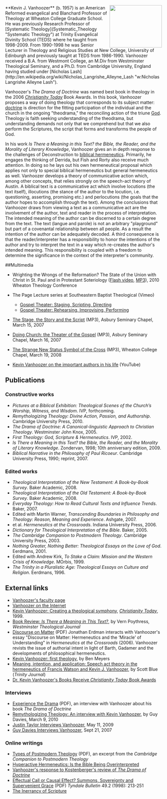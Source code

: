 <img src="http://www.wheaton.edu/~/media/Images/Faculty%20Images/V/vanhoozer-kevin-fprof.jpg?&mw=168" style="float: right; margin-left: 8px;width: 168px;height:136px;" />
**Kevin J. Vanhoozer** (b. 1957) is an American Reformed evangelical and Blanchard Professor of
Theology at Wheaton College Graduate School. He was previously
Research Professor of
[Systematic Theology](Systematic_Theology "Systematic Theology") at
Trinity Evangelical Divinity School (TEDS) where he taught from
1998-2009. From 1990-1998 he was Senior Lecturer in Theology and
Religious Studies at New College, University of Edinburgh and
previously taught at TEDS from 1986-1990. Vanhoozer received a B.A.
from Westmont College, an M.Div from Westminster Theological
Seminary, and a Ph.D. from Cambridge University, England having
studied under
[Nicholas Lash](http://en.wikipedia.org/wiki/Nicholas_Langrishe_Alleyne_Lash "w:Nicholas Langrishe Alleyne Lash").

Vanhoozer's *The Drama of Doctrine* was named best book in theology
in the 2006
*[Christianity Today](Christianity_Today "Christianity Today")*
Book Awards. In this book, Vanhoozer proposes a way of doing
theology that corresponds to its subject matter:
[doctrine](Doctrine "Doctrine") is direction for the fitting
participation of the individual and the church in the ongoing
"theodrama," the reconciling action of the triune [God](God "God").
Theology is faith seeking understanding of the theodrama, but
understanding demands not only that we comprehend but that we also
perform the Scriptures, the script that forms and transforms the
people of God.

In his work
*Is There a Meaning in this Text? the Bible, the Reader, and the Morality of Literary Knowledge*,
Vanhoozer gives an in depth response to the challenges of
Deconstruction to
[biblical hermeneutics](Hermeneutics "Hermeneutics"). Primarily, he
engages the thinking of Derrida, but Fish and Rorty also receive
much attention. In doing so he lays out his own hermeneutical
proposal which applies not only to special biblical hermeneutics
but general hermeneutics as well. Vanhoozer develops a theory of
communicative action which, among other concepts, that relies
strongly on the speech-act theory of Austin. A biblical text is a
communicative act which involve locutions (the text itself),
illocutions (the stance of the author to the locution, i.e.
questioning, asserting, promising etc.) and perlocutions (the goals
that the author hopes to accomplish through the text). Among the
conclusions that Vanhoozer draws from viewing a text as a
communicative act are the involvement of the author, text and
reader in the process of interpretation. The intended meaning of
the author can be discerned to a certain degree from the text. The
text (langue and parole) is not an arbitrary "playground" but part
of a covenantal relationship between all people. As a result the
intention of the author can be adequately decoded. A third
consequence is that the reader/interpreter has a responsibility to
honor the intentions of the author and try to interpret the text in
a way which re-creates the author's intended meaning. This
responsibility is coupled with a freedom to determine the
significance in the context of the interpreter's community.

##Multimedia

-   Wrighting the Wrongs of the Reformation? The State of the Union
    with Christ in St. Paul and in Protestant Soteriology
    ([Flash video](http://www.wheaton.edu/media/BITH/100417Vanhoozer.html),
    [MP3](http://espace.wheaton.edu/media/wetn/BITH/mp3/100417Vanhoozer.mp3)),
    2010 Wheaton Theology Conference
-   The Page Lecture series at Southeastern Baptist Theological
    (Vimeo)
    -   [Gospel Theater: Staging, Scripting, Directing](http://vimeo.com/7542727)
    -   [Gospel Theater: Rehearsing, Improvising, Performing](http://vimeo.com/7559499)

-   [The Stage, the Story and the Script](http://media.asburyseminary.edu/audio/chapels/kentucky/2007spring/03152007-hi.mp3)
    (MP3), Asbury Seminary Chapel, March 15, 2007
-   [Doing Church: the Theater of the Gospel](http://media.asburyseminary.edu/audio/chapels/kentucky/2007spring/03162007-hi.mp3)
    (MP3), Asbury Seminary Chapel, March 16, 2007
-   [The Strange New Status Symbol of the Cross](http://adam.wheaton.edu/wetn-mp3/chap07-08/vanhoozer080319.mp3)
    (MP3), Wheaton College Chapel, March 19, 2008
-   [Kevin Vanhoozer on the important authors in his life](http://www.youtube.com/watch?v=hbJ1LuD8DXo)
    (YouTube)

## Publications

### Constructive works

-   *Pictures at a Biblical Exhibition: Theological Scenes of the Church’s Worship, Witness, and Wisdom*.
    IVP, forthcoming.
-   *Remythologizing Theology: Divine Action, Passion, and Authorship*.
    Cambridge University Press, 2010.
-   *The Drama of Doctrine: A Canonical-linguistic Approach to Christian Theology*.
    Westminster John Knox, 2005.
-   *First Theology: God, Scripture & Hermeneutics*. IVP, 2002.
-   *Is There a Meaning in this Text? the Bible, the Reader, and the Morality of Literary Knowledge*.
    Zondervan, 1998; 10th anniversary edition, 2009.
-   *Biblical Narrative in the Philosophy of Paul Ricoeur*.
    Cambridge University Press, 1990; reprint, 2007.

### Edited works

-   *Theological Interpretation of the New Testament: A Book-by-Book Survey*.
    Baker Academic, 2008.
-   *Theological Interpretation of the Old Testament: A Book-by-Book Survey*.
    Baker Academic, 2008.
-   *Everyday Theology: How to Read Cultural Texts and Influence Trends*.
    Baker, 2007.
-   Edited with Martin Warner,
    *Transcending Boundaries in Philosophy and Theology: Reason, Meaning and Experience*.
    Ashgate, 2007.
-   et al. *Hermeneutics at the Crossroads*. Indiana University
    Press, 2006.
-   *Dictionary for Theological Interpretation of the Bible*.
    Baker, 2005.
-   *The Cambridge Companion to Postmodern Theology*. Cambridge
    University Press, 2003.
-   *Nothing Greater, Nothing Better: Theological Essays on the Love of God*.
    Eerdmans, 2001.
-   Edited with Andrew Kirk,
    *To Stake a Claim: Mission and the Western Crisis of Knowledge*.
    MOrbis, 1999.
-   *The Trinity in a Pluralistic Age: Theological Essays on Culture and Religion*.
    Eerdmans, 1996.

## External links

-   [Vanhoozer's faculty page](http://www.wheaton.edu/Theology/faculty/vanhoozer/index.html)
-   [Vanhoozer on the Internet](http://achorusofehoes.wordpress.com/2010/08/10/vanhoozer-on-the-net/)
-   [Kevin Vanhoozer: Creating a theological symphony](http://www.ctlibrary.com/ct/1999/february8/9t2038.html),
    *[Christianity Today](Christianity_Today "Christianity Today")*,
    1999.
-   [Book Review: *Is There a Meaning in This Text?*](http://www.frame-poythress.org/poythress_articles/1999ReviewVanhoozer.htm),
    by Vern Poythress, *Westminster Theological Journal*
-   [Discourse on Matter](http://docs.google.com/viewer?url=http://erdman31.googlepages.com/Review-Vanhoozer-DiscourseonMatter.pdf)
    (PDF) Jonathan Erdman interacts with Vanhoozer's essay "Discourse
    on Matter: Hermeneutics and the ‘Miracle’ of Understanding" in
    *Hermeneutics at the Crossroads* (2006). Vanhoozer revists the
    issue of authorial intent in light of Barth, Gadamer and the
    developments of philosophical hermeneutics.
-   [Kevin Vanhoozer: first theology](http://faith-theology.blogspot.com/2006/10/kevin-vanhoozer-first-theology.html),
    by Ben Meyers
-   [Meaning, intention, and application: Speech act theory in the hermeneutics of Francis Watson and Kevin J. Vanhoozer](http://www.findarticles.com/p/articles/mi_qa3803/is_200210/ai_n9099312),
    by Scott Blue (*Trinity Journal*)
-   [Dr. Kevin Vanhoozer's Books Receive *Christianity Today* Book Awards](http://www.tiu.edu/tiu/newsCT2006bookawards)

### Interviews

-   [Experience the Drama](http://docs.google.com/viewer?url=http://www.tiu.edu/files/tiu/trinitymagazine/drama06.pdf)
    (PDF), an interview with Vanhoozer about his book
    *The Drama of Doctrine*
-   [Remythologizing Theology: An interview with Kevin Vanhoozer](http://exiledpreacher.blogspot.com/2010/03/remythologizing-theology-interview-with.html),
    by Guy Davies, March 9, 2010
-   [Justin Taylor Interviews Vanhoozer](http://theologica.blogspot.com/2009/05/interview-with-kevin-vanhoozer.html),
    May 11, 2009
-   [Guy Davies Interviews Vanhoozer](http://exiledpreacher.blogspot.com/2007/09/kevin-vanhoozer-interview.html),
    Sept 21, 2007

### Online writings

-   [Types of Postmodern Theology](http://docs.google.com/viewer?url=http://assets.cambridge.org//052179/062X/sample/052179062Xws.pdf)
    (PDF), an excerpt from the
    *Cambridge Companion to Postmodern Theology*
-   [Hyperactive Hermeneutics: Is the Bible Being Overinterpreted](http://www.catalystresources.org/issues/194vanhoozer.html)
-   [Vanhoozer's response to Kostenberger's review of *The Drama of Doctrine*](http://www.biblicalfoundations.org/?p=117)
-   [Effectual Call or Causal Effect? Summons, Sovereignty and Supervenient Grace](http://docs.google.com/viewer?url=http://tyndalehouse.com/tynbul/library/TynBull_1998_49_2_02_Vanhoozer_EffectualCall.pdf)
    (PDF) *Tyndale Bulletin* 49.2 (1998): 213-251
-   [The Inerrancy of Scripture](http://www.theologynetwork.org/biblical-studies/getting-stuck-in/the-inerrancy-of-scripture.htm)